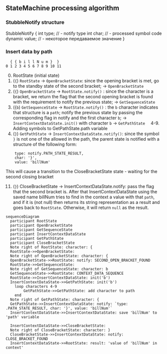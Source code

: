 ## StateMachine processing algorithm

### StubbleNotify structure

StubbleNotify {
    int type; // - notify type
    int char; // - processed symbol code
    dynamic value; // - некоторое передаваемое значение
}

### Insert data by path

```
  { { b i l l N u m }  }
0 1 2 3 4 5 6 7 8 9 10 11
```

0. RootState (initial state)
1. (`{`) `RootState` -> `OpenBracketState`: since the opening bracket is met, go to the standby state of the second bracket; -> `OpenBracketState`
2. (`{`) `OpenBracketState` -> `RootState.notify()` : since the character is a bracket, we return the flag that the second opening bracket is found with the requirement to notify the previous state; -> `GetSequenceState`
3. ({`b`) `GetSequenceState` -> `RootState.notify()` : the `b` character indicates that structure is a `path`; notify the previous state by passing the corresponding flag in notify and the first character `b`; -> `InsertContextDataState.init()` with character `b` -> `GetPathState  ` 
4-9. Adding symbols to GetPathState.path variable
10. (`}`) `GetPathState` -> `InsertContextDataState.notify()`: since the symbol `}` is not one of the allowed in the path, the parent state is notified with a structure of the following form:

```
    type: notify.PATH_STATE_RESULT,
    char: '}',
    value: 'billNum'
```

This will cause a transition to the CloseBracketState state - waiting for the second closing bracket

11. (`}`) CloseBracketState -> InsertContextDataState.notify: pass the flag that the second bracket is. After that InsertContextDataState using the saved name billNum tries to find in the context a value with that `path`, and if it is (not null) then returns its string representation as a result and goes back to `RootState`. Otherwise, it will return `null` as the result.

```mermaid
sequenceDiagram
  participant RootState
  participant OpenBracketState
  participant GetSequenceState
  participant InsertContextDataState
  participant GetPathState
  participant CloseBracketState
  Note right of RootState: character: {
  RootState->>OpenBracketState:  
  Note right of OpenBracketState: character: {
  OpenBracketState->>RootState: notify: SECOND_OPEN_BRACKET_FOUND
  RootState->>GetSequenceState:  
  Note right of GetSequenceState: character: b
  GetSequenceState->>RootState: CONTEXT_DATA_SEQUENCE
  RootState->>InsertContextDataState: init('b')
  InsertContextDataState->>GetPathState: init('b')
    loop characters 4-9
        GetPathState->>GetPathState: add character to path
    end
  Note right of GetPathState: character: {
  GetPathState->>InsertContextDataState: notify: `type: .PATH_STATE_RESULT, char: '}', value: 'billNum'`
  InsertContextDataState->>InsertContextDataState: save 'billNum' to 'path' variable

  InsertContextDataState->>CloseBracketState:  
  Note right of CloseBracketState: character: }
  CloseBracketState->>InsertContextDataState: notify: CLOSE_BRACKET_FOUND
  InsertContextDataState->>RootState: result: 'value of 'billNum' in context'
```
